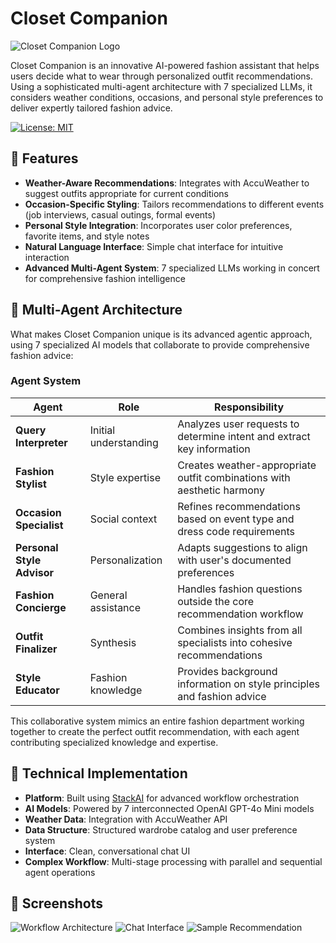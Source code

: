 # Closet Companion

![Closet Companion Logo](docs/images/logo.png)

Closet Companion is an innovative AI-powered fashion assistant that helps users decide what to wear through personalized outfit recommendations. Using a sophisticated multi-agent architecture with 7 specialized LLMs, it considers weather conditions, occasions, and personal style preferences to deliver expertly tailored fashion advice.

[![License: MIT](https://img.shields.io/badge/License-MIT-yellow.svg)](https://opensource.org/licenses/MIT)

## 🌟 Features

- **Weather-Aware Recommendations**: Integrates with AccuWeather to suggest outfits appropriate for current conditions
- **Occasion-Specific Styling**: Tailors recommendations to different events (job interviews, casual outings, formal events)
- **Personal Style Integration**: Incorporates user color preferences, favorite items, and style notes
- **Natural Language Interface**: Simple chat interface for intuitive interaction
- **Advanced Multi-Agent System**: 7 specialized LLMs working in concert for comprehensive fashion intelligence

## 🤖 Multi-Agent Architecture

What makes Closet Companion unique is its advanced agentic approach, using 7 specialized AI models that collaborate to provide comprehensive fashion advice:

### Agent System

| Agent | Role | Responsibility |
|-------|------|----------------|
| **Query Interpreter** | Initial understanding | Analyzes user requests to determine intent and extract key information |
| **Fashion Stylist** | Style expertise | Creates weather-appropriate outfit combinations with aesthetic harmony |
| **Occasion Specialist** | Social context | Refines recommendations based on event type and dress code requirements |
| **Personal Style Advisor** | Personalization | Adapts suggestions to align with user's documented preferences |
| **Fashion Concierge** | General assistance | Handles fashion questions outside the core recommendation workflow |
| **Outfit Finalizer** | Synthesis | Combines insights from all specialists into cohesive recommendations |
| **Style Educator** | Fashion knowledge | Provides background information on style principles and fashion advice |

This collaborative system mimics an entire fashion department working together to create the perfect outfit recommendation, with each agent contributing specialized knowledge and expertise.

## 🔧 Technical Implementation

- **Platform**: Built using [StackAI](https://stack-ai.com/) for advanced workflow orchestration
- **AI Models**: Powered by 7 interconnected OpenAI GPT-4o Mini models
- **Weather Data**: Integration with AccuWeather API
- **Data Structure**: Structured wardrobe catalog and user preference system
- **Interface**: Clean, conversational chat UI
- **Complex Workflow**: Multi-stage processing with parallel and sequential agent operations

## 📸 Screenshots

![Workflow Architecture](docs/images/workflow-architecture.png)
![Chat Interface](docs/images/chat-interface.png)
![Sample Recommendation](docs/images/sample-recommendation.png)
